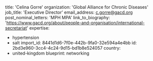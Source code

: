 title: 'Celina Gorre'
organization: 'Global Alliance for Chronic Diseases'
job_title: 'Executive Director'
email_address: c.gorre@gacd.org
post_nominal_letters: 'MPH MPA'
link_to_biography: 'https://www.gacd.org/about/people-and-organisation/international-secretariat'
expertise:
  - hypertension
  - salt
import_id: 8441d1d6-7f0e-442b-9fa0-32e594a4e4bb
id: 2bd3e960-3cc4-4c24-9d15-bd1b8e524057
country:
  - united-kingdom
blueprint: networking
